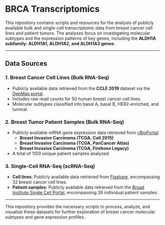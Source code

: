 # BRCA Transcriptomics

This repository contains scripts and resources for the analysis of publicly available bulk and single-cell transcriptomic data from breast cancer cell lines and patient tumors. The analyses focus on investigating molecular subtypes and the expression patterns of key genes, including the **ALDH1A subfamily: ALDH1A1, ALDH1A2, and ALDH1A3 genes**.

---

## Data Sources

### 1. Breast Cancer Cell Lines (Bulk RNA-Seq)
- Publicly available data retrieved from the **CCLE 2019** dataset via the [DepMap portal](https://depmap.org/portal/).
- Includes raw read counts for 50 human breast cancer cell lines.
- Molecular subtypes classified into basal A, basal B, HER2-enriched, and luminal.

### 2. Breast Tumor Patient Samples (Bulk RNA-Seq)
- Publicly available mRNA gene expression data retrieved from [cBioPortal](https://www.cbioportal.org):
  - **Breast Invasive Carcinoma (TCGA, Cell 2015)**
  - **Breast Invasive Carcinoma (TCGA, PanCancer Atlas)**
  - **Breast Invasive Carcinoma (TCGA, Firehose Legacy)**
- A total of 1103 unique patient samples analyzed.

### 3. Single-Cell RNA-Seq (scRNA-Seq)
- **Cell lines**: Publicly available data retrieved from [Figshare](https://figshare.com/articles/dataset/Single_Cell_Breast_Cancer_cell-line_Atlas/15022698), encompassing 32 breast cancer cell lines.
- **Patient samples**: Publicly available data retrieved from the [Broad Institute Single Cell Portal](https://singlecell.broadinstitute.org/single_cell/study/SCP103930), encompassing 26 individual patient samples.

---

This repository provides the necessary scripts to process, analyze, and visualize these datasets for further exploration of breast cancer molecular subtypes and gene expression profiles.
